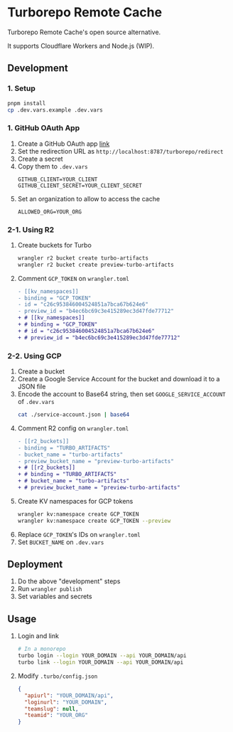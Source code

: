 # Turborepo Remote Cache

Turborepo Remote Cache's open source alternative.

It supports Cloudflare Workers and Node.js (WIP).

## Development

### 1. Setup

```sh
pnpm install
cp .dev.vars.example .dev.vars
```

### 1. GitHub OAuth App
1. Create a GitHub OAuth app [link](https://github.com/settings/developers)
2. Set the redirection URL as `http://localhost:8787/turborepo/redirect`
3. Create a secret
4. Copy them to `.dev.vars`
    ```env
    GITHUB_CLIENT=YOUR_CLIENT
    GITHUB_CLIENT_SECRET=YOUR_CLIENT_SECRET
    ```
5. Set an organization to allow to access the cache
    ```env
    ALLOWED_ORG=YOUR_ORG
    ```

### 2-1. Using R2

1. Create buckets for Turbo
    ```sh
    wrangler r2 bucket create turbo-artifacts
    wrangler r2 bucket create preview-turbo-artifacts
    ```
2. Comment `GCP_TOKEN` on `wrangler.toml`
    ```diff
    - [[kv_namespaces]]
    - binding = "GCP_TOKEN"
    - id = "c26c953846004524851a7bca67b624e6"
    - preview_id = "b4ec6bc69c3e415289ec3d47fde77712"
    + # [[kv_namespaces]]
    + # binding = "GCP_TOKEN"
    + # id = "c26c953846004524851a7bca67b624e6"
    + # preview_id = "b4ec6bc69c3e415289ec3d47fde77712"
    ```

### 2-2. Using GCP

1. Create a bucket
2. Create a Google Service Account for the bucket and download it to a JSON file
3. Encode the account to Base64 string, then set `GOOGLE_SERVICE_ACCOUNT` of `.dev.vars`
    ```sh
    cat ./service-account.json | base64
    ```
4. Comment R2 config on `wrangler.toml`
    ```diff
    - [[r2_buckets]]
    - binding = "TURBO_ARTIFACTS"
    - bucket_name = "turbo-artifacts"
    - preview_bucket_name = "preview-turbo-artifacts"
    + # [[r2_buckets]]
    + # binding = "TURBO_ARTIFACTS"
    + # bucket_name = "turbo-artifacts"
    + # preview_bucket_name = "preview-turbo-artifacts"
    ```
5. Create KV namespaces for GCP tokens
    ```sh
    wrangler kv:namespace create GCP_TOKEN
    wrangler kv:namespace create GCP_TOKEN --preview
    ```
6. Replace `GCP_TOKEN`'s IDs on `wrangler.toml`
7. Set `BUCKET_NAME` on `.dev.vars`

## Deployment

1. Do the above "development" steps
2. Run `wrangler publish`
3. Set variables and secrets

## Usage

1. Login and link
    ```sh
    # In a monorepo
    turbo login --login YOUR_DOMAIN --api YOUR_DOMAIN/api
    turbo link --login YOUR_DOMAIN --api YOUR_DOMAIN/api
    ```
2. Modify `.turbo/config.json`
    ```json
    {
      "apiurl": "YOUR_DOMAIN/api",
      "loginurl": "YOUR_DOMAIN",
      "teamslug": null,
      "teamid": "YOUR_ORG"
    }
    ```

